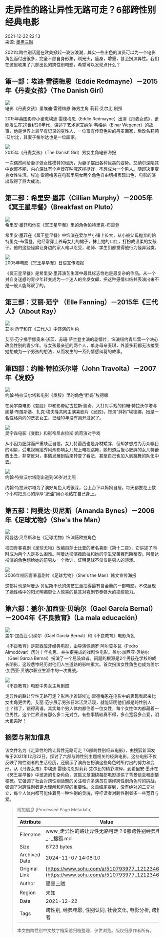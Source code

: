 # 走异性的路让异性无路可走？6部跨性别经典电影

2021-12-22 22:13  
来源: [墨黑三贼](https://www.sohu.com/a/510793977_121234694?spm=smpc.content-abroad.content.1.1730988289084uvdIezZ)

2021年跨性别话题在欧美掀起一波波浪潮，其实一些出色的演员可以为一个电影角色而付出很多，完全不顾自身形象，剃光头，瘦身，增重，甚至扮演异性。我们在这里收集了六部出色的跨性别电影，希望可以发现点什么？

## 第一部：埃迪·雷德梅恩（Eddie Redmayne）－2015年《丹麦女孩》（The Danish Girl）

![](https://p9.itc.cn/images01/20211222/fa3210a8618946388e66a4cb82801eec.jpeg)  
电影《丹麦女孩》里埃迪·雷德梅恩 饰男主角 莉莉·艾尔比 剧照

2015年英国影帝小雀斑埃迪·雷德梅恩（Eddie Redmayne）出演《丹麦女孩》，该剧发生在20世纪20年代，讲述了艺术家艾纳尔·韦格纳（Einar Wegener）的故事，他是世界上最早有记录的变性人、一位富有传奇色彩的丹麦画家，后改名莉莉·艾尔比，其妻子格尔达也是一位画家。

![](https://p5.itc.cn/images01/20211222/87e340c9c9c04233837ed4caa919884b.jpeg)  
2015年《丹麦女孩》（The Danish Girl）男女主角电影海报

一次偶然间给妻子做女性模特的经历，为妻子摆出各种优美的姿势。艾纳尔深陷其中欲罢不能，内心深处有个声音在呐喊这样挺好，不想成为一个男人。随即决定变身女性生活。埃迪·雷德梅恩在电影里男女两个角色自由切换表现出色，电影的演出取得了巨大成功。

## 第二部：希里安·墨菲（Cillian Murphy）－2005年《冥王星早餐》（Breakfast on Pluto）

![](https://p9.itc.cn/images01/20211222/550656b3eb024c59bd3d666881fae616.jpeg)  
希里安·墨菲和他在《冥王星早餐》里的角色帕特里克-布雷登

希里安·墨菲在《冥王星早餐》中饰演在爱尔兰小镇上长大，从小被父母抛弃的帕特里克-布雷登，他经常穿上养母女儿的裙子，抹上她的口红，打扮成温柔的女孩子。他的这些怪癖让身边的家人难以忍受，老师、学生们都觉得他行为怪异另类。

![](https://p7.itc.cn/images01/20211222/a9771f37acbe4456bbf49e475ed7c797.jpeg)  
2005年电影《冥王星早餐》日语宣传海报

《冥王星早餐》是希里安·墨菲演艺生涯中最具标志性也是最复杂的作品。从一个对自身迷惑的青少年转变成为一个迷人的金发女郎，把这种感情纠结并表演出来不是一般人能驾驭了的。

## 第三部：艾丽·范宁 （Elle Fanning）－2015年《三代人》（About Ray）

![](https://p8.itc.cn/images01/20211222/606708c665a14262a11b1804aa3829f2.jpeg)  
艾丽·范宁和在《三代人》中饰演的角色

艾丽·范宁携手娜奥米·沃茨、苏珊·萨兰登主演的剧情片，饰演纽约青年雷一个决心改变性别的青少年。与女孩最亲近的两个人，单身母亲麦琪，外婆多莉都无法接受她想成为一个男孩的想法，从而发生的一系列情感纠葛的故事。

## 第四部：约翰·特拉沃尔塔（John Travolta）－2007年《发胶》

![](https://p6.itc.cn/q_70/images01/20211222/3b90fce5ffcc4b59a18438defe8b0ae2.jpeg)  
约翰·特拉沃尔塔和电影《发胶》里的角色“胖妈”埃德娜

在吴宇森电影《变脸》中和影帝尼古拉斯·凯奇，大打对手戏的约翰·特拉沃尔塔与妮基·布朗斯基、扎克·埃夫隆共同主演喜剧片《发胶》，饰演“胖妈”埃德娜，她是一名性格内向的洗衣女工，已经10年没有离开过家了。

![](https://p6.itc.cn/images01/20211222/5b014848181d46d8a178748a4190319a.jpeg)  
吴宇森电影《变脸》和影帝尼古拉斯·凯奇演对手戏

从小因为肥胖而严重缺乏自信，女儿特蕾西也是身材矮胖，但却梦想成为万众瞩目的明星，受电视舞蹈秀风潮影响女儿想上电视跳舞，她知道后担心肥胖的女儿特蕾西出丑，非常反对，事情发展到后来转变了看法，甚至自己也加入到跳舞的队伍中去。

![](https://p3.itc.cn/images01/20211222/c7ddccf11b8d40238350a13ab526df04.jpeg)  
约翰·特拉沃尔塔刚出道到66岁对比照

约翰·特拉沃尔塔为了演好角色入戏很深，台上台下以妈妈自居，每天都要花上数个小时把恶心的厚厚“肥油”用心地粘在自己身上。

## 第五部：阿曼达·贝尼斯（Amanda Bynes）－2006年《足球尤物》（She's the Man）

![](https://p1.itc.cn/images01/20211222/2dd3eb37e1954b489abb3d2721f2f518.jpeg)  
阿曼达·贝尼斯和在《足球尤物》饰演薇欧拉角色

校园青春喜剧《足球尤物》改编自莎士比亚的著名喜剧《第十二夜》，它讲述了同时成为两个人是多么困难。阿曼达扮演薇欧拉和她的孪生兄弟赛巴斯蒂安。阿曼达扮演的角色想给她的前男友一个教训，证明足球不仅仅是男人的游戏。

![](https://p2.itc.cn/images01/20211222/7007fa946a0b45888aecda4c8d28c3f1.jpeg)  
2006年校园青春喜剧片《足球尤物》（She's the Man）韩文宣传海报

这部片也是阿曼达·贝尼斯不长的演艺生涯拍得最有含金量的一部电影，不仅展现了她性格中的阳光明媚更让人惊喜的是其对喜剧节奏强大的把控能力。

## 第六部：盖尔·加西亚·贝纳尔（Gael García Bernal）－2004年《不良教育》（La mala educación）

![](https://p3.itc.cn/images01/20211222/84973855f6964d5c836f9a6518790444.jpeg)  
盖尔·加西亚·贝纳尔（Gael García Bernal）和《不良教育》电影角色

《不良教育》是部西班牙经典电影，由导演佩德罗·阿尔莫多瓦（Pedro Almodóvar）历时十年构思，并拍摄完成的戏剧性电影。盖尔·加西亚·贝纳尔（Gael García Bernal）扮演了一个易装癖者。问题的根源是2个男孩在学校的成长阴影，这段悲惨经历对他们人生道路的影响重大。首次扮演女性角色也成为盖尔·加西亚·贝纳尔职业生涯中的一次挑战。

![](https://p9.itc.cn/images01/20211222/6095e08538454e218638ec4c46dd4002.jpeg)  
《不良教育》电影中男女主角剧照

走异性的路让异性无路可走？影帝小雀斑埃迪·雷德梅恩在电影中的表现看起来比女主角更优秀，艾丽·范宁展示男孩日常活灵活现，就能证明他们都是跨性别人士？错了，错得离谱。其实每个男人体内都住着一位女性，每个女性体内都藏着一位男性。这个世界没有那么多二元对立，有些事情较真不得，多点宽容多点爱，明天更美好！

## 摘要与附加信息

<!-- tcd_abstract -->
该文件名为《走异性的路让异性无路可走？6部跨性别经典电影》，由搜狐新闻发布于2021年12月22日，探讨了六部与跨性别主题相关的经典电影。这些电影不仅反映了跨性别者的生活经历，还展示了演员在扮演这些角色时所付出的努力和变形。从《丹麦女孩》中埃迪·雷德梅恩对莉莉·艾尔比的精彩演绎，到希里安·墨菲在《冥王星早餐》中塑造的复杂角色，这篇文章围绕每部电影提供了背景信息和剧情梗概。它强调了社会对跨性别话题的关注和许多演员在演绎跨性别角色时的挑战，强调了对跨性别者更大理解和包容的重要性。文章结尾提到，没有绝对的二元对立，每个人体内都可能住着另一种性别的灵魂，呼吁读者对跨性别者多一些宽容与爱。
<!-- tcd_abstract_end -->

> 附加信息 [Processed Page Metadata]
>
> | Attribute       | Value                                  |
> |-----------------|----------------------------------------|
> | Filename        | www_走异性的路让异性无路可走？6部跨性别经典电影_-_搜狐.md                             |
> | Size            | 6723 bytes                           |
> | Archived Date   | 2024-11-07 14:08:10                             |
> | Original Link   | [https://www.sohu.com/a/510793977_121234694](https://www.sohu.com/a/510793977_121234694)                       |
> | Author          | 墨黑三贼                               |
> | Region          | 未知                               |
> | Date            | 2021-12-22                                 |
> | Tags            | 跨性别, 经典电影, 性别认同, 社会文化, 电影分析, 跨性别者                                 |
>
> 本文由跨性别中文数字档案馆归档整理，仅供浏览。版权归原作者所有。
>